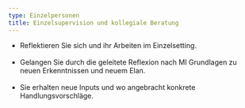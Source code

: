```yaml
---
type: Einzelpersonen
title: Einzelsupervision und kollegiale Beratung
---
```


- Reflektieren Sie sich und ihr Arbeiten im Einzelsetting. <br /><br />
- Gelangen Sie durch die geleitete Reflexion nach MI Grundlagen zu neuen Erkenntnissen und neuem Elan. <br /><br />
- Sie erhalten neue Inputs und wo angebracht konkrete Handlungsvorschläge.
